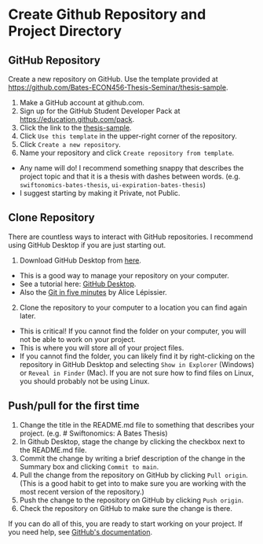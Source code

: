 # Create Github Repository and Project Directory

## GitHub Repository

Create a new repository on GitHub. Use the template provided at https://github.com/Bates-ECON456-Thesis-Seminar/thesis-sample.

1. Make a GitHub account at github.com.
2. Sign up for the GitHub Student Developer Pack at https://education.github.com/pack.
3. Click the link to the [thesis-sample](https://github.com/Bates-ECON456-Thesis-Seminar/thesis-sample).
4. Click `Use this template` in the upper-right corner of the repository.
5. Click `Create a new repository`.
6. Name your repository and click `Create repository from template`.
 - Any name will do! I recommend something snappy that describes the project topic and that it is a thesis with dashes between words. (e.g. `swiftonomics-bates-thesis`, `ui-expiration-bates-thesis`)
 - I suggest starting by making it Private, not Public.

## Clone Repository

There are countless ways to interact with GitHub repositories. I recommend using GitHub Desktop if you are just starting out.

1. Download GitHub Desktop from [here](https://desktop.github.com/).
 - This is a good way to manage your repository on your computer.
 - See a tutorial here: [GitHub Desktop](https://docs.github.com/en/desktop/installing-and-configuring-github-desktop/installing-github-desktop).
 - Also the [Git in five minutes](https://alicelepissier.com/git-tutorial/slides.html) by Alice Lépissier.
2. Clone the repository to your computer to a location you can find again later.
 - This is critical! If you cannot find the folder on your computer, you will not be able to work on your project.
 - This is where you will store all of your project files.
 - If you cannot find the folder, you can likely find it by right-clicking on the repository in GitHub Desktop and selecting `Show in Explorer` (Windows) or `Reveal in Finder` (Mac). If you are not sure how to find files on Linux, you should probably not be using Linux.

## Push/pull for the first time

1. Change the title in the README.md file to something that describes your project. (e.g. # Swiftonomics: A Bates Thesis)
2. In Github Desktop, stage the change by clicking the checkbox next to the README.md file.
3. Commit the change by writing a brief description of the change in the Summary box and clicking `Commit to main`.
4. Pull the change from the repository on GitHub by clicking `Pull origin`. (This is a good habit to get into to make sure you are working with the most recent version of the repository.)
5. Push the change to the repository on GitHub by clicking `Push origin`.
6. Check the repository on GitHub to make sure the change is there.

If you can do all of this, you are ready to start working on your project. If you need help, see [GitHub's documentation](https://docs.github.com/en/desktop/adding-and-cloning-repositories/cloning-a-repository-from-github-to-github-desktop).